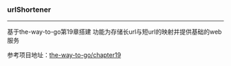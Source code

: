 ### urlShortener
------
基于the-way-to-go第19章搭建 功能为存储长url与短url的映射并提供基础的web服务

参考项目地址：[the-way-to-go/chapter19](https://github.com/summerblue-ext-forks/thewaytogo/tree/master/code_examples/chapter_19)
